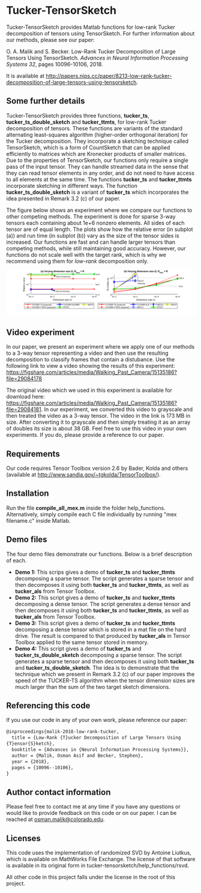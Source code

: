 # Tucker-TensorSketch
Tucker-TensorSketch provides Matlab functions for low-rank Tucker decomposition of tensors using TensorSketch. For further information about our methods, please see our paper:

O. A. Malik and S. Becker. Low-Rank Tucker Decomposition of Large Tensors Using TensorSketch. *Advances in Neural Information Processing Systems 32*, pages 10096-10106, 2018.

It is available at http://papers.nips.cc/paper/8213-low-rank-tucker-decomposition-of-large-tensors-using-tensorsketch.

## Some further details
Tucker-TensorSketch provides three functions, **tucker_ts**, **tucker_ts_double_sketch** and **tucker_ttmts**, for low-rank Tucker decomposition of tensors. These functions are variants of the standard alternating least-squares algorithm (higher-order orthogonal iteration) for the Tucker decomposition. They incorporate a sketching technique called TensorSketch, which is a form of CountSketch that can be applied efficiently to matrices which are Kronecker products of smaller matrices. Due to the properties of TensorSketch, our functions only require a single pass of the input tensor. They can handle streamed data in the sense that they can read tensor elements in any order, and do not need to have access to all elements at the same time. The functions **tucker_ts** and **tucker_ttmts** incorporate sketching in different ways. The function **tucker_ts_double_sketch** is a variant of **tucker_ts** which incorporates the idea presented in Remark 3.2 (c) of our paper.

The figure below shows an experiment where we compare our functions to other competing methods. The experiment is done for sparse 3-way tensors each containing about 1e+6 nonzero elements. All sides of each tensor are of equal length. The plots show how the relative error (in subplot (a)) and run time (in subplot (b)) vary as the size of the tensor sides is increased. Our functions are fast and can handle larger tensors than competing methods, while still maintaining good accuracy. However, our functions do not scale well with the target rank, which is why we recommend using them for *low-rank* decomposition only.

![Experiment results](Experiment2Fig1.png)

## Video experiment
In our paper, we present an experiment where we apply one of our methods to a 3-way tensor representing a video and then use the resulting decomposition to classify frames that contain a distubance. Use the following link to view a video showing the results of this experiment: https://figshare.com/articles/media/Walking_Past_Camera/15135186?file=29084178

The original video which we used in this experiment is available for download here: https://figshare.com/articles/media/Walking_Past_Camera/15135186?file=29084181. In our experiment, we converted this video to grayscale and then treated the video as a 3-way tensor. The video in the link is 173 MB in size. After converting it to grayscale and then simply treating it as an array of doubles its size is about 38 GB. Feel free to use this video in your own experiments. If you do, please provide a reference to our paper.

## Requirements
Our code requires Tensor Toolbox version 2.6 by Bader, Kolda and others (available at http://www.sandia.gov/~tgkolda/TensorToolbox/).

## Installation
Run the file **compile_all_mex.m** inside the folder help_functions. Alternatively, simply compile each C file individually by running "mex filename.c" inside Matlab.

## Demo files
The four demo files demonstrate our functions. Below is a brief description of each.
* **Demo 1:** This scrips gives a demo of **tucker_ts** and **tucker_ttmts** decomposing a sparse tensor. The script generates a sparse tensor and then decomposes it using both **tucker_ts** and **tucker_ttmts**, as well as **tucker_als** from Tensor Toolbox.
* **Demo 2:** This script gives a demo of **tucker_ts** and **tucker_ttmts** decomposing a dense tensor. The script generates a dense tensor and then decomposes it using both **tucker_ts** and **tucker_ttmts**, as well as **tucker_als** from Tensor Toolbox.
* **Demo 3:** This script gives a demo of **tucker_ts** and **tucker_ttmts** decomposing a dense tensor which is stored in a mat file on the hard drive. The result is compared to that produced by **tucker_als** in Tensor Toolbox applied to the same tensor stored in memory.
* **Demo 4:** This script gives a demo of **tucker_ts** and **tucker_ts_double_sketch** decomposing a sparse tensor. The script generates a sparse tensor and then decomposes it using both **tucker_ts** and **tucker_ts_double_sketch**. The idea is to demonstrate that the technique which we present in Remark 3.2 (c) of our paper improves the speed of the TUCKER-TS algorithm when the tensor dimension sizes are much larger than the sum of the two target sketch dimensions.

## Referencing this code
If you use our code in any of your own work, please reference our paper:
```
@inproceedings{malik-2018-low-rank-tucker,
  title = {Low-Rank {T}ucker Decomposition of Large Tensors Using {T}ensor{S}ketch},
  booktitle = {Advances in {Neural Information Processing Systems}},
  author = {Malik, Osman Asif and Becker, Stephen},
  year = {2018},
  pages = {10096--10106},
}
```

## Author contact information
Please feel free to contact me at any time if you have any questions or would like to provide feedback on this code or on our paper. I can be reached at osman.malik@colorado.edu.

## Licenses
This code uses the implementation of randomized SVD by Antoine Liutkus, which is available on MathWorks File Exchange. The license of that software is available in its original form in tucker-tensorsketch/help_functions/rsvd.

All other code in this project falls under the license in the root of this project.
